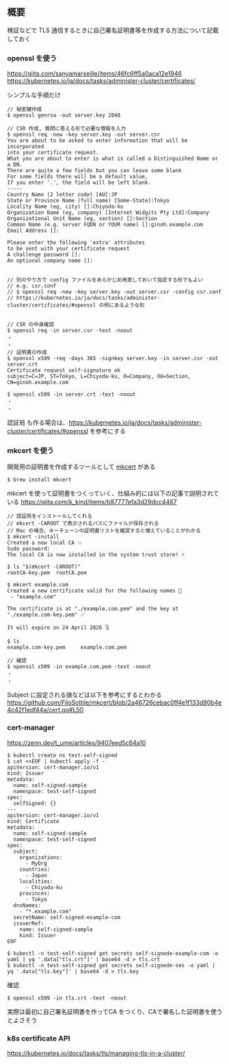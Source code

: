 ## 概要

検証などで TLS 通信するときに自己署名証明書等を作成する方法について記載しておく

### openssl を使う

https://qiita.com/sanyamarseille/items/46fc6ff5a0aca12e1946
https://kubernetes.io/ja/docs/tasks/administer-cluster/certificates/


シンプルな手順だけ
```
// 秘密鍵作成
$ openssl genrsa -out server.key 2048

// CSR 作成, 質問に答える形で必要な情報を入力
$ openssl req -new -key server.key -out server.csr
You are about to be asked to enter information that will be incorporated
into your certificate request.
What you are about to enter is what is called a Distinguished Name or a DN.
There are quite a few fields but you can leave some blank
For some fields there will be a default value,
If you enter '.', the field will be left blank.
-----
Country Name (2 letter code) [AU]:JP
State or Province Name (full name) [Some-State]:Tokyo
Locality Name (eg, city) []:Chiyoda-ku
Organization Name (eg, company) [Internet Widgits Pty Ltd]:Company
Organizational Unit Name (eg, section) []:Section
Common Name (e.g. server FQDN or YOUR name) []:ginoh.example.com
Email Address []:

Please enter the following 'extra' attributes
to be sent with your certificate request
A challenge password []:
An optional company name []:


// 別のやり方で config ファイルをあらかじめ用意しておいて指定する形でもよい
// e.g. csr.conf
// $ openssl req -new -key server.key -out server.csr -config csr.conf
// https://kubernetes.io/ja/docs/tasks/administer-cluster/certificates/#openssl の例にあるような形


// CSR の中身確認
$ openssl req -in server.csr -text -noout
・
・
// 証明書の作成
$ openssl x509 -req -days 365 -signkey server.key -in server.csr -out server.crt
Certificate request self-signature ok
subject=C=JP, ST=Tokyo, L=Chiyoda-ku, O=Company, OU=Section, CN=ginoh.example.com

$ openssl x509 -in server.crt -text -noout
・
・
```
認証局 も作る場合は、https://kubernetes.io/ja/docs/tasks/administer-cluster/certificates/#openssl を参考にする



### mkcert を使う

開発用の証明書を作成するツールとして [mkcert](https://github.com/FiloSottile/mkcert) がある

```
$ brew install mkcert
```

mkcert を使って証明書をつくっていく、仕組み的には以下の記事で説明されている
https://qiita.com/k_kind/items/b87777efa3d29dcc4467

```
// 認証局をインストールしてくれる
// mkcert -CAROOT で表示されるパスにファイルが保存される
// Mac の場合、キーチェーンの証明書リストを確認すると増えていることがわかる
$ mkcert -install
Created a new local CA 💥
Sudo password:
The local CA is now installed in the system trust store! ⚡️

$ ls "$(mkcert -CAROOT)"
rootCA-key.pem  rootCA.pem

$ mkcert example.com
Created a new certificate valid for the following names 📜
 - "example.com"

The certificate is at "./example.com.pem" and the key at "./example.com-key.pem" ✅

It will expire on 24 April 2026 🗓

$ ls
example.com-key.pem     example.com.pem

// 確認
$ openssl x509 -in example.com.pem -text -noout
・
・
```
Subject に設定される値などは以下を参考にするとわかる
https://github.com/FiloSottile/mkcert/blob/2a46726cebac0ff4e1f133d90b4e4c42f1edf44a/cert.go#L50

### cert-manager

https://zenn.dev/t_ume/articles/9407eed5c64a10

```
$ kubectl create ns test-self-signed
$ cat <<EOF | kubectl apply -f -
apiVersion: cert-manager.io/v1
kind: Issuer
metadata:
  name: self-signed-sample
  namespace: test-self-signed
spec:
  selfSigned: {}
---
apiVersion: cert-manager.io/v1
kind: Certificate
metadata:
  name: self-signed-sample
  namespace: test-self-signed
spec:
  subject:
    organizations:
      - MyOrg
    countries:
      - Japan
    localities:
      - Chiyoda-ku
    provinces:
      - Tokyo
  dnsNames:
    - "*.example.com"
  secretName: self-signed-example-com
  issuerRef:
    name: self-signed-sample
    kind: Issuer
EOF
```

```
$ kubectl -n test-self-signed get secrets self-signede-example-com -o yaml | yq '.data["tls.crt"]' | base64 -d > tls.crt
$ kubectl -n test-self-signed get secrets self-signede-ses -o yaml | yq '.data["tls.key"]' | base64 -d > tls.key
```

確認
```
$ openssl x509 -in tls.crt -text -noout
```

実際は最初に自己署名証明書を作ってCA をつくり、CAで署名した証明書を使うとよさそう



### k8s certificate API

https://kubernetes.io/docs/tasks/tls/managing-tls-in-a-cluster/